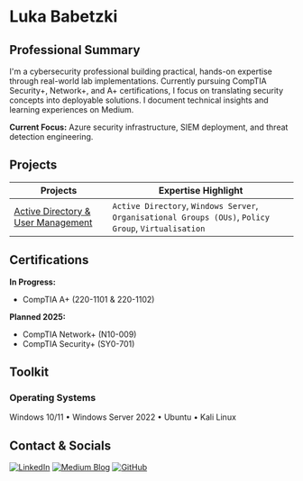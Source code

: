 # Luka Babetzki

## Professional Summary

I'm a cybersecurity professional building practical, hands-on expertise through real-world lab implementations. Currently pursuing CompTIA Security+, Network+, and A+ certifications, I focus on translating security concepts into deployable solutions. I document technical insights and learning experiences on Medium.

**Current Focus:** Azure security infrastructure, SIEM deployment, and threat detection engineering.

<!--

## Portfolio Overview

**Description:** This portfolio documents hands-on cybersecurity projects across infrastructure security, threat detection, and security operations. Projects demonstrate practical implementation of security concepts through real-world lab environments and documented methodologies.

**Project Structure:**

1. **Standalone Projects:** Complete, self-contained implementations demonstrating specific technical skills. Each project includes full documentation, architecture diagrams, and configuration examples.

2. **Progressive Projects:** Multi-phase builds that evolve over time, showing infrastructure development and iterative improvement. Each phase builds upon previous work to create comprehensive security solutions.

3. **Collection Projects:** Ongoing series of related activities following consistent methodologies, demonstrating continuous learning and specialisation in specific security domains.

**Objective:** The primary goal of this portfolio is to demonstrate practical application of cybersecurity principles and the effective use of industry-standard tools and methodologies to design, implement, and secure digital infrastructure.

-->

## Projects

| <div align="center">Projects</div> | <div align="center">Expertise Highlight</div> |
|------------------------------------|-----------------------------------------------|
| <a href="https://github.com/Luka-Babetzki/Luka-Cybersecurity-Portfolio/blob/main/Active%20Directory%20%26%20User%20Management.md">Active Directory & User Management</a> | `Active Directory`, `Windows Server`, `Organisational Groups (OUs)`, `Policy Group`, `Virtualisation`  |


## Certifications

**In Progress:**
- CompTIA A+ (220-1101 & 220-1102)

**Planned 2025:**
- CompTIA Network+ (N10-009)
- CompTIA Security+ (SY0-701)


## Toolkit

### Operating Systems
Windows 10/11 • Windows Server 2022 • Ubuntu • Kali Linux


## Contact & Socials

[![LinkedIn](https://img.shields.io/badge/-LinkedIn-0077B5?style=for-the-badge&logo=linkedin&logoColor=white)](https://linkedin.com/in/luka-babetzki)
[![Medium Blog](https://img.shields.io/badge/Medium-12100E?style=for-the-badge&logo=medium&logoColor=white)](https://medium.com/@lukababetzki)
[![GitHub](https://img.shields.io/badge/GitHub-181717?style=for-the-badge&logo=github&logoColor=white)](https://github.com/Luka-Babetzki)
